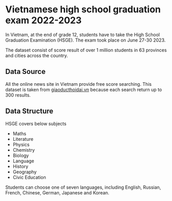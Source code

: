 # Vietnamese high school graduation exam 2022-2023

In Vietnam, at the end of grade 12, students have to take the High School Graduation Examination (HSGE). The exam took place on June 27-30 2023.

The dataset consist of score result of over 1 million students in 63 provinces and cities across the country.

## Data Source
All the online news site in Vietnam provide free score searching. This dataset is taken from [giaoducthoidai.vn](https://giaoducthoidai.vn/tra-cuu-diem-thi.html) because each search return up to 300 results.

## Data Structure
HSGE covers below subjects
- Maths
- Literature
- Physics
- Chemistry
- Biology
- Language
- History
- Geography
- Civic Education

Students can choose one of seven languages, including English, Russian, French, Chinese, German, Japanese and Korean.
